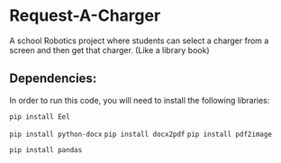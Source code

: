 # Request-A-Charger

A school Robotics project where students can select a charger from a screen and then get that charger. (Like a library book)

## Dependencies:
In order to run this code, you will need to install the following libraries:

`pip install Eel`  

`pip install python-docx`
`pip install docx2pdf`
`pip install pdf2image`  

`pip install pandas`
